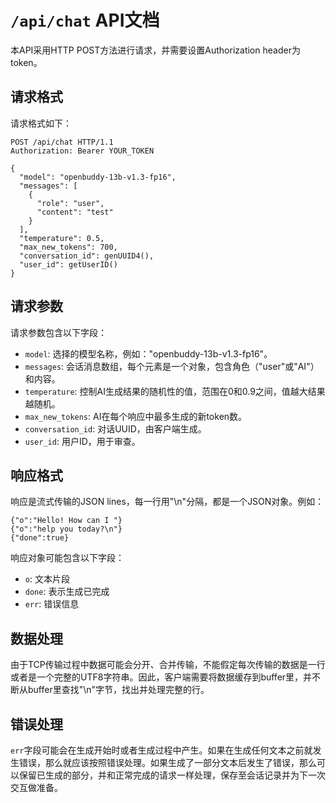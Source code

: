 # `/api/chat` API文档

本API采用HTTP POST方法进行请求，并需要设置Authorization header为token。

## 请求格式

请求格式如下：

```
POST /api/chat HTTP/1.1
Authorization: Bearer YOUR_TOKEN

{
  "model": "openbuddy-13b-v1.3-fp16",
  "messages": [
    {
      "role": "user",
      "content": "test"
    }
  ],
  "temperature": 0.5,
  "max_new_tokens": 700,
  "conversation_id": genUUID4(),
  "user_id": getUserID()
}
```

## 请求参数

请求参数包含以下字段：

- `model`: 选择的模型名称，例如："openbuddy-13b-v1.3-fp16"。
- `messages`: 会话消息数组，每个元素是一个对象，包含角色（"user"或"AI"）和内容。
- `temperature`: 控制AI生成结果的随机性的值，范围在0和0.9之间，值越大结果越随机。
- `max_new_tokens`: AI在每个响应中最多生成的新token数。
- `conversation_id`: 对话UUID，由客户端生成。
- `user_id`: 用户ID，用于审查。

## 响应格式

响应是流式传输的JSON lines，每一行用"\n"分隔，都是一个JSON对象。例如：

```
{"o":"Hello! How can I "}
{"o":"help you today?\n"}
{"done":true}
```

响应对象可能包含以下字段：

- `o`: 文本片段
- `done`: 表示生成已完成
- `err`: 错误信息

## 数据处理

由于TCP传输过程中数据可能会分开、合并传输，不能假定每次传输的数据是一行或者是一个完整的UTF8字符串。因此，客户端需要将数据缓存到buffer里，并不断从buffer里查找"\n"字节，找出并处理完整的行。

## 错误处理

`err`字段可能会在生成开始时或者生成过程中产生。如果在生成任何文本之前就发生错误，那么就应该按照错误处理。如果生成了一部分文本后发生了错误，那么可以保留已生成的部分，并和正常完成的请求一样处理，保存至会话记录并为下一次交互做准备。
